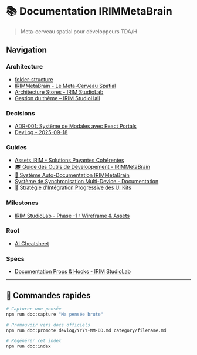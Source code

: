 # 📚 Documentation IRIMMetaBrain

> Meta-cerveau spatial pour développeurs TDA/H

## Navigation

### Architecture

- [folder-structure](architecture/folder-structure.md)
- [IRIMMetaBrain - Le Meta-Cerveau Spatial](architecture/project-vision.md)
- [Architecture Stores - IRIM StudioLab](architecture/stores-architecture.md)
- [Gestion du thème – IRIM StudioHall](architecture/theme-management.md)

### Decisions

- [ADR-001: Système de Modales avec React Portals](decisions/ADR-001-modal-system-portals.md)
- [DevLog - 2025-09-18](decisions/keyboard-navigation-pattern.md)

### Guides

- [Assets IRIM - Solutions Payantes Cohérentes](guides/assets-exploration.md)
- [🎓 Guide des Outils de Développement - IRIMMetaBrain](guides/dev-tools.md)
- [🚀 Système Auto-Documentation IRIMMetaBrain](guides/doc-workflow.md)
- [Système de Synchronisation Multi-Device - Documentation](guides/sync-system.md)
- [🎨 Stratégie d'Intégration Progressive des UI Kits](guides/ui-kit-integration.md)

### Milestones

- [IRIM StudioLab - Phase -1 : Wireframe & Assets](milestones/2025-09-phase-minus-one.md)

### Root

- [AI Cheatsheet](AI-cheatsheet.md)

### Specs

- [Documentation Props & Hooks - IRIM StudioLab](specs/components-and-hooks.md)

---

## 🚀 Commandes rapides

```bash
# Capturer une pensée
npm run doc:capture "Ma pensée brute"

# Promouvoir vers docs officiels
npm run doc:promote devlog/YYYY-MM-DD.md category/filename.md

# Régénérer cet index
npm run doc:index
```
